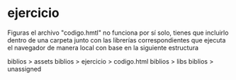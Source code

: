 # ejercicio
Figuras
el archivo "codigo.hmtl" no funciona por sí solo, tienes que incluirlo dentro de una carpeta junto con las librerías correspondientes que ejecuta el navegador de manera local con base en la siguiente estructura

biblios > assets
biblios > ejercicio > codigo.html
biblios > libs
biblios > unassigned 

